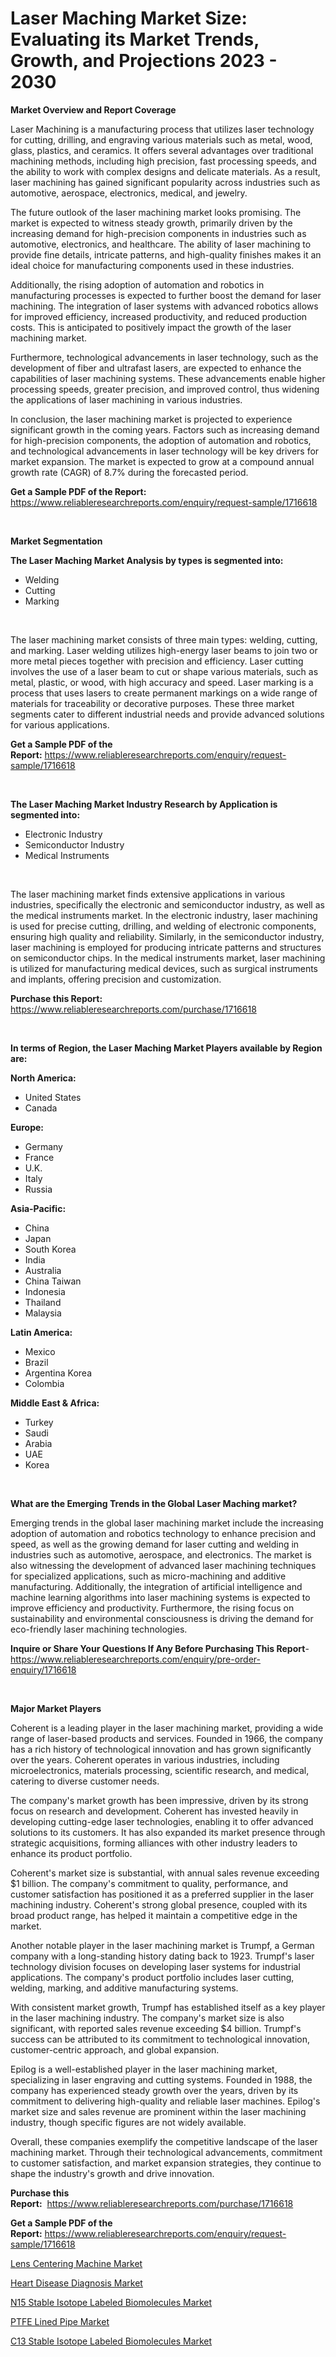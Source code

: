<p><h1>Laser Maching Market Size: Evaluating its Market Trends, Growth, and Projections 2023 - 2030</h1></p><p><strong>Market Overview and Report Coverage</strong></p>
<p><p>Laser Machining is a manufacturing process that utilizes laser technology for cutting, drilling, and engraving various materials such as metal, wood, glass, plastics, and ceramics. It offers several advantages over traditional machining methods, including high precision, fast processing speeds, and the ability to work with complex designs and delicate materials. As a result, laser machining has gained significant popularity across industries such as automotive, aerospace, electronics, medical, and jewelry.</p><p>The future outlook of the laser machining market looks promising. The market is expected to witness steady growth, primarily driven by the increasing demand for high-precision components in industries such as automotive, electronics, and healthcare. The ability of laser machining to provide fine details, intricate patterns, and high-quality finishes makes it an ideal choice for manufacturing components used in these industries.</p><p>Additionally, the rising adoption of automation and robotics in manufacturing processes is expected to further boost the demand for laser machining. The integration of laser systems with advanced robotics allows for improved efficiency, increased productivity, and reduced production costs. This is anticipated to positively impact the growth of the laser machining market.</p><p>Furthermore, technological advancements in laser technology, such as the development of fiber and ultrafast lasers, are expected to enhance the capabilities of laser machining systems. These advancements enable higher processing speeds, greater precision, and improved control, thus widening the applications of laser machining in various industries.</p><p>In conclusion, the laser machining market is projected to experience significant growth in the coming years. Factors such as increasing demand for high-precision components, the adoption of automation and robotics, and technological advancements in laser technology will be key drivers for market expansion. The market is expected to grow at a compound annual growth rate (CAGR) of 8.7% during the forecasted period.</p></p>
<p><strong>Get a Sample PDF of the Report:</strong> <a href="https://www.reliableresearchreports.com/enquiry/request-sample/1716618">https://www.reliableresearchreports.com/enquiry/request-sample/1716618</a></p>
<p>&nbsp;</p>
<p><strong>Market Segmentation</strong></p>
<p><strong>The Laser Maching Market Analysis by types is segmented into:</strong></p>
<p><ul><li>Welding</li><li>Cutting</li><li>Marking</li></ul></p>
<p>&nbsp;</p>
<p><p>The laser machining market consists of three main types: welding, cutting, and marking. Laser welding utilizes high-energy laser beams to join two or more metal pieces together with precision and efficiency. Laser cutting involves the use of a laser beam to cut or shape various materials, such as metal, plastic, or wood, with high accuracy and speed. Laser marking is a process that uses lasers to create permanent markings on a wide range of materials for traceability or decorative purposes. These three market segments cater to different industrial needs and provide advanced solutions for various applications.</p></p>
<p><strong>Get a Sample PDF of the Report:</strong>&nbsp;<a href="https://www.reliableresearchreports.com/enquiry/request-sample/1716618">https://www.reliableresearchreports.com/enquiry/request-sample/1716618</a></p>
<p>&nbsp;</p>
<p><strong>The Laser Maching Market Industry Research by Application is segmented into:</strong></p>
<p><ul><li>Electronic Industry</li><li>Semiconductor Industry</li><li>Medical Instruments</li></ul></p>
<p>&nbsp;</p>
<p><p>The laser machining market finds extensive applications in various industries, specifically the electronic and semiconductor industry, as well as the medical instruments market. In the electronic industry, laser machining is used for precise cutting, drilling, and welding of electronic components, ensuring high quality and reliability. Similarly, in the semiconductor industry, laser machining is employed for producing intricate patterns and structures on semiconductor chips. In the medical instruments market, laser machining is utilized for manufacturing medical devices, such as surgical instruments and implants, offering precision and customization.</p></p>
<p><strong>Purchase this Report:</strong>&nbsp; <a href="https://www.reliableresearchreports.com/purchase/1716618">https://www.reliableresearchreports.com/purchase/1716618</a></p>
<p>&nbsp;</p>
<p><strong>In terms of Region, the Laser Maching Market Players available by Region are:</strong></p>
<p>
    <p> <strong> North America: </strong>
        <ul>
            <li>United States</li>
            <li>Canada</li>
        </ul>
        </p> 
    <p> <strong> Europe: </strong>
        <ul>
            <li>Germany</li>
            <li>France</li>
            <li>U.K.</li>
            <li>Italy</li>
            <li>Russia</li>
        </ul>
        </p> 
    <p> <strong> Asia-Pacific: </strong>
        <ul>
            <li>China</li>
            <li>Japan</li>
            <li>South Korea</li>
            <li>India</li>
            <li>Australia</li>
            <li>China Taiwan</li>
            <li>Indonesia</li>
            <li>Thailand</li>
            <li>Malaysia</li>
        </ul>
        </p> 
    <p> <strong> Latin America: </strong>
        <ul>
            <li>Mexico</li>
            <li>Brazil</li>
            <li>Argentina Korea</li>
            <li>Colombia</li>
        </ul>
        </p> 
    <p> <strong> Middle East & Africa: </strong>
        <ul>
            <li>Turkey</li>
            <li>Saudi</li>
            <li>Arabia</li>
            <li>UAE</li>
            <li>Korea</li>
        </ul>
    </p>
    </p>
<p>&nbsp;</p>
<p><strong>What are the Emerging Trends in the Global Laser Maching market?</strong></p>
<p><p>Emerging trends in the global laser machining market include the increasing adoption of automation and robotics technology to enhance precision and speed, as well as the growing demand for laser cutting and welding in industries such as automotive, aerospace, and electronics. The market is also witnessing the development of advanced laser machining techniques for specialized applications, such as micro-machining and additive manufacturing. Additionally, the integration of artificial intelligence and machine learning algorithms into laser machining systems is expected to improve efficiency and productivity. Furthermore, the rising focus on sustainability and environmental consciousness is driving the demand for eco-friendly laser machining technologies.</p></p>
<p><strong>Inquire or Share Your Questions If Any Before Purchasing This Report</strong>- <a href="https://www.reliableresearchreports.com/enquiry/pre-order-enquiry/1716618">https://www.reliableresearchreports.com/enquiry/pre-order-enquiry/1716618</a></p>
<p>&nbsp;</p>
<p><strong>Major Market Players</strong></p>
<p><p>Coherent is a leading player in the laser machining market, providing a wide range of laser-based products and services. Founded in 1966, the company has a rich history of technological innovation and has grown significantly over the years. Coherent operates in various industries, including microelectronics, materials processing, scientific research, and medical, catering to diverse customer needs.</p><p>The company's market growth has been impressive, driven by its strong focus on research and development. Coherent has invested heavily in developing cutting-edge laser technologies, enabling it to offer advanced solutions to its customers. It has also expanded its market presence through strategic acquisitions, forming alliances with other industry leaders to enhance its product portfolio.</p><p>Coherent's market size is substantial, with annual sales revenue exceeding $1 billion. The company's commitment to quality, performance, and customer satisfaction has positioned it as a preferred supplier in the laser machining industry. Coherent's strong global presence, coupled with its broad product range, has helped it maintain a competitive edge in the market.</p><p>Another notable player in the laser machining market is Trumpf, a German company with a long-standing history dating back to 1923. Trumpf's laser technology division focuses on developing laser systems for industrial applications. The company's product portfolio includes laser cutting, welding, marking, and additive manufacturing systems.</p><p>With consistent market growth, Trumpf has established itself as a key player in the laser machining industry. The company's market size is also significant, with reported sales revenue exceeding $4 billion. Trumpf's success can be attributed to its commitment to technological innovation, customer-centric approach, and global expansion.</p><p>Epilog is a well-established player in the laser machining market, specializing in laser engraving and cutting systems. Founded in 1988, the company has experienced steady growth over the years, driven by its commitment to delivering high-quality and reliable laser machines. Epilog's market size and sales revenue are prominent within the laser machining industry, though specific figures are not widely available.</p><p>Overall, these companies exemplify the competitive landscape of the laser machining market. Through their technological advancements, commitment to customer satisfaction, and market expansion strategies, they continue to shape the industry's growth and drive innovation.</p></p>
<p><strong>Purchase this Report:</strong>&nbsp;&nbsp;<a href="https://www.reliableresearchreports.com/purchase/1716618">https://www.reliableresearchreports.com/purchase/1716618</a></p>
<p></p>
<p><strong>Get a Sample PDF of the Report:</strong>&nbsp;<a href="https://www.reliableresearchreports.com/enquiry/request-sample/1716618">https://www.reliableresearchreports.com/enquiry/request-sample/1716618</a></p>
<p><p><a href="https://www.linkedin.com/pulse/decoding-lens-centering-machine-market-deep-dive-latest-4t4ef/">Lens Centering Machine Market</a></p><p><a href="https://www.linkedin.com/pulse/heart-disease-diagnosis-market-size-growth-forecast-from-syv7f/">Heart Disease Diagnosis Market</a></p><p><a href="https://medium.com/@mikebauch2013/n15-stable-isotope-labeled-biomolecules-market-share-evolution-and-market-growth-trends-2023-2030-4f9fd44f1e59">N15 Stable Isotope Labeled Biomolecules Market</a></p><p><a href="https://github.com/rahu1503/Market-Research-Report-List-1/blob/main/ptfe-lined-pipe-market.md">PTFE Lined Pipe Market</a></p><p><a href="https://medium.com/@raygrimes1999/c13-stable-isotope-labeled-biomolecules-market-size-and-market-trends-complete-industry-overview-43d9ada13efc">C13 Stable Isotope Labeled Biomolecules Market</a></p></p>